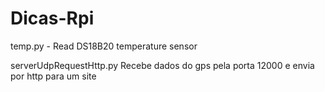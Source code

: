 # Dicas-Rpi

temp.py - Read DS18B20 temperature sensor

serverUdpRequestHttp.py
Recebe dados do gps pela porta 12000 e envia por http para um site
